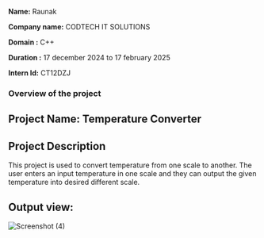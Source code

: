 **Name:** Raunak

**Company name:** CODTECH IT SOLUTIONS

**Domain :** C++

**Duration :** 17 december 2024 to 17 february 2025

**Intern Id:** CT12DZJ

### Overview of the project

## Project Name: Temperature Converter

## Project Description 
This project is used to convert temperature from one scale to another. The user enters an input temperature in one scale and they can output the given temperature into desired different scale.
## Output view:
![Screenshot (4)](https://github.com/user-attachments/assets/157072b2-dd2b-49e4-8354-dff24500a261)
